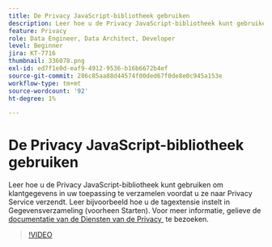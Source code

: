 ```yaml
---
title: De Privacy JavaScript-bibliotheek gebruiken
description: Leer hoe u de Privacy JavaScript-bibliotheek kunt gebruiken om klantgegevens in uw toepassing te verzamelen voordat u ze naar Privacy Service verzendt. Leer bijvoorbeeld hoe u de tagextensie instelt in Gegevensverzameling (voorheen Starten).
feature: Privacy
role: Data Engineer, Data Architect, Developer
level: Beginner
jira: KT-7716
thumbnail: 336078.png
exl-id: ed7f1e0d-eaf9-4912-9536-b16b6672b4ef
source-git-commit: 286c85aa88d44574f00ded67f0de8e0c945a153e
workflow-type: tm+mt
source-wordcount: '92'
ht-degree: 1%

---
```



# De Privacy JavaScript-bibliotheek gebruiken

Leer hoe u de Privacy JavaScript-bibliotheek kunt gebruiken om klantgegevens in uw toepassing te verzamelen voordat u ze naar Privacy Service verzendt. Leer bijvoorbeeld hoe u de tagextensie instelt in Gegevensverzameling (voorheen Starten). Voor meer informatie, gelieve de [&#x200B; documentatie van de Diensten van de Privacy &#x200B;](https://experienceleague.adobe.com/docs/experience-platform/privacy/home.html?lang=nl) te bezoeken.

>[!VIDEO](https://video.tv.adobe.com/v/3452084?learn=on&enablevpops&captions=dut)

